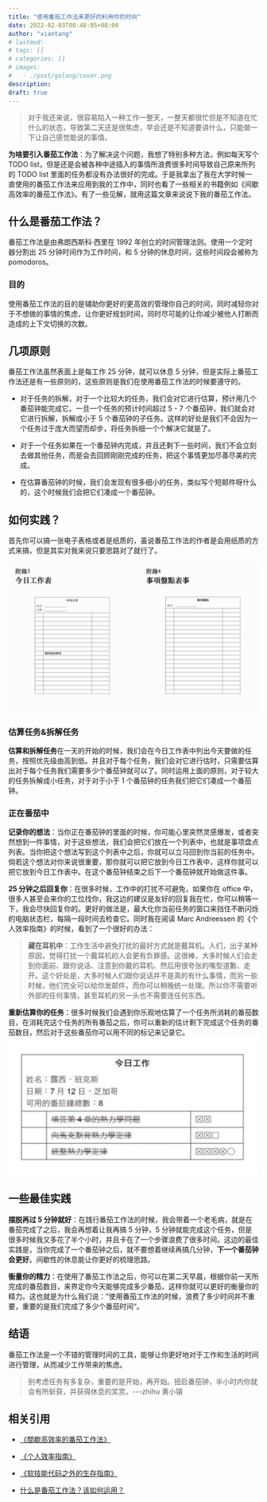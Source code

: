```yaml
---
title: "使用番茄工作法来更好的利用你的时间"
date: 2022-02-03T00:48:05+08:00
author: "xiantang"
# lastmod: 
# tags: []
# categories: []
# images:
#   - ./post/golang/cover.png
description:
draft: true
---
```



<!-- 
* 总是会先写一句话，同步背景和上下文
* 评论式写作引用一些大牛说的话
* 多一些有趣的跳转链接
* 在文章末尾推荐一些有趣的链接
* 先写提纲，再写内容 -->

> 对于我还来说，很容易陷入一种工作一整天，一整天都很忙但是不知道在忙什么的状态，导致第二天还是很焦虑，早会还是不知道要讲什么，只能做一下让自己感觉能说的事情。

<!-- 如果你为一个任务设置了一个番茄钟，但是提早完成了，比方说你为一本书的某个章节记笔记，但你提早完成了 - 你不应该立即进入到下一个任务，或者提早结束这个番茄钟。
如果你这么做了，你便还是在于时间抗争，并且幻想着某天能够完全掌控它。
取而代之地，使用剩下的时间去回顾你的工作，试着让你那迫不及待去做下一个任务的焦虑心情平复下来。 -->

**为啥要引入番茄工作法**：为了解决这个问题，我想了特别多种方法，例如每天写个 TODO list，但是还是会被各种中途插入的事情所浪费很多时间导致自己原来所列的 TODO list 里面的任务都没有办法很好的完成。于是我拿出了我在大学时候一直使用的番茄工作法来应用到我的工作中，同时也看了一些相关的书籍例如《间歇高效率的番茄工作法》。有了一些见解，就用这篇文章来说说下我的番茄工作法。

## 什么是番茄工作法？

番茄工作法是由弗朗西斯科·西里在 1992 年创立的时间管理法则。使用一个定时器分割出 25 分钟时间作为工作时间，和 5 分钟的休息时间，这些时间段会被称为 pomodoros。

### 目的

使用番茄工作法的目的是辅助你更好的更高效的管理你自己的时间，同时减轻你对于不想做的事情的焦虑，让你更好规划时间，同时尽可能的让你减少被他人打断而造成的上下文切换的次数。

## 几项原则

番茄工作法虽然表面上是每工作 25 分钟，就可以休息 5 分钟，但是实际上番茄工作法还是有一些原则的，这些原则是我们在使用番茄工作法的时候要遵守的。

* 对于任务的拆解，对于一个比较大的任务，我们会对它进行估算，预计用几个番茄钟能完成它。一旦一个任务的预计时间超过 5 - 7 个番茄钟，我们就会对它进行拆解，拆解成小于 5 个番茄钟的子任务。这样的好处是我们不会因为一个任务过于庞大而望而却步，将任务拆细一个个解决它就是了。

* 对于一个任务如果在一个番茄钟内完成，并且还剩下一些时间，我们不会立刻去做其他任务，而是会去回顾刚刚完成的任务，把这个事情更加尽善尽美的完成。

* 在估算番茄钟的时候，我们会发现有很多细小的任务，类似写个短邮件呀什么的，这个时候我们会把它们凑成一个番茄钟。

## 如何实践？

首先你可以搞一张电子表格或者是纸质的，虽说番茄工作法的作者是会用纸质的方式来搞，但是其实对我来说只要思路对了就行了。

![今日工作表](2022-02-06-15-14-10.png)

### 估算任务&拆解任务

**估算和拆解任务**在一天的开始的时候，我们会在今日工作表中列出今天要做的任务，按照优先级由高到低。并且对于每个任务，我们会对它进行估时，只需要估算出对于每个任务我们需要多少个番茄钟就可以了。同时运用上面的原则，对于较大的任务拆解成小任务，对于对于小于 1 个番茄钟的任务我们把它们凑成一个番茄钟。

### 正在番茄中

**记录你的想法**：当你正在番茄钟的里面的时候，你可能心里突然灵感爆发，或者突然想到一件事情，对于这些想法，我们会把它们放在一个列表中，也就是事项盘点列表。当你把这个想法写到这个列表中之后，你就可以立马回到你当前的任务中。倘若这个想法对你来说很重要，那你就可以把它放到今日工作表中，这样你就可以把它放到今日工作表中。在这个番茄钟结束之后下一个番茄钟就开始做这件事。

**25 分钟之后回复你**：在很多时候，工作中的打扰不可避免，如果你在 office 中，很多人甚至会来你的工位找你，我这边的建议是友好的回复我在忙，你可以稍等一下，我会尽快回复你的。更好的做法是，最大化你当前任务的窗口来挡住不断闪烁的电脑状态栏，每隔一段时间去检查它。同时我在阅读 Marc Andreessen 的《个人效率指南》的时候，看到了一个很好的办法：
> **藏在耳机中**：工作生活中避免打扰的最好方式就是戴耳机。人们，出于某种原因，觉得打扰一个戴耳机的人会更有负罪感。这很棒，大多时候人们会走到你面前、跟你说话、注意到你戴的耳机、然后用很夸张的嘴型道歉、走开。这个好处是，大多时候人们跟你说话并不是真的有什么事情，而另一些时候，他们完全可以给你发邮件，而你可以稍晚统一处理。所以你不需要听外部的任何事情，甚至耳机的另一头也不需要连任何东西。

**重新估算你的任务**：很多时候我们会遇到你乐观地估算了一个任务所消耗的番茄数目，在消耗完这个任务的所有番茄之后，你可以重新的估计剩下完成这个任务的番茄数目，然后对于这些番茄你可以用不同的标记来记录它。
![重新预估](2022-02-06-15-33-04.png)

## 一些最佳实践

**摆脱再过 5 分钟就好**：在践行番茄工作法的时候，我会带着一个老毛病，就是在番茄完成了之后，我会再想着让我再搞 5 分钟，5 分钟就能完成这个任务，但是很多时候我又多花了半个小时，并且卡在了一个步骤浪费了很多时间。这边的最佳实践是，当你完成了一个番茄钟之后，就不要想着继续再搞几分钟，**下一个番茄钟会更好**。间歇性的休息能让你更好的梳理思路。

**衡量你的精力**：在使用了番茄工作法之后，你可以在第二天早晨，根据你前一天所完成的番茄数目，来界定你今天能够完成多少番茄，这样你就可以更好的衡量你的精力。这也就是为什么我们说：”使用番茄工作法的时候，浪费了多少时间并不重要，重要的是我们完成了多少个番茄时间“。

## 结语

番茄工作法是一个不错的管理时间的工具，能够让你更好地对于工作和生活的时间进行管理，从而减少工作带来的焦虑。

> 别考虑任务有多复杂，重要的是开始，再开始。扭启番茄钟，半小时内你就会有所斩获，并获得休息的奖赏。---zhihu 黄小镇


## 相关引用

* [《間歇高效率的番茄工作法》](https://book.douban.com/subject/35119866/)

* [《个人效率指南》](https://pmarchive.com/guide_to_personal_productivity.html)

* [《软技能代码之外的生存指南》](https://book.douban.com/subject/26835090/)

* [什么是番茄工作法？该如何运用？](https://www.zhihu.com/question/20189826)
